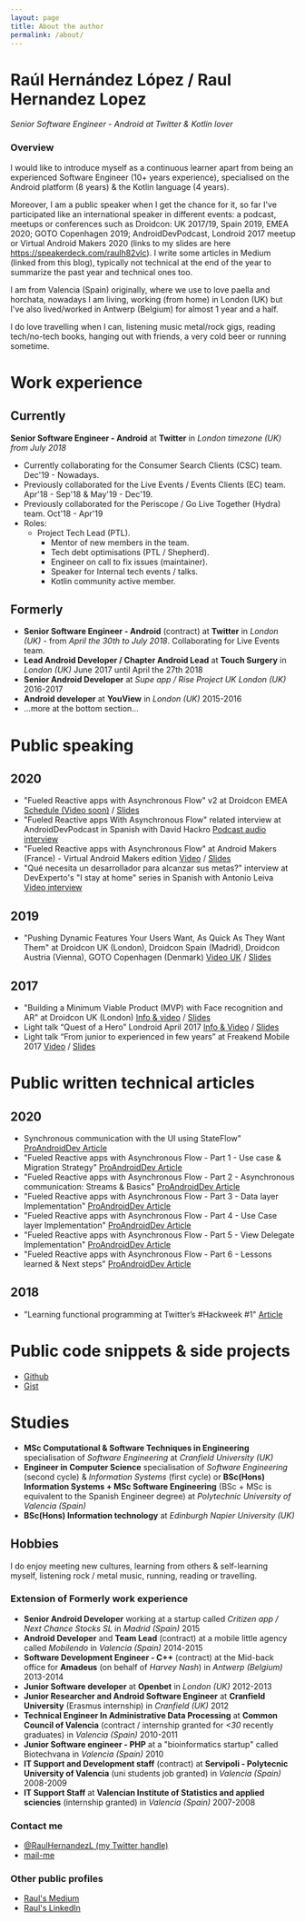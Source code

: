 ```yaml
---
layout: page
title: About the author
permalink: /about/
---
```


# Raúl Hernández López / Raul Hernandez Lopez
*Senior Software Engineer - Android at Twitter & Kotlin lover*

### Overview
I would like to introduce myself as a continuous learner apart from being an experienced Software Engineer (10+ years experience), specialised on the Android platform (8 years) & the Kotlin language (4 years).

Moreover, I am a public speaker when I get the chance for it, so far I've participated like an international speaker in different events: a podcast, meetups or conferences such as Droidcon: UK 2017/19, Spain 2019, EMEA 2020; GOTO Copenhagen 2019; AndroidDevPodcast, Londroid 2017 meetup or Virtual Android Makers 2020 (links to my slides are here https://speakerdeck.com/raulh82vlc). I write some articles in Medium (linked from this blog), typically not technical at the end of the year to summarize the past year and technical ones too.

I am from Valencia (Spain) originally, where we use to love paella and horchata, nowadays I am living, working (from home) in London (UK) but I've also lived/worked in Antwerp (Belgium) for almost 1 year and a half.

I do love travelling when I can, listening music metal/rock gigs, reading tech/no-tech books, hanging out with friends, a very cold beer or running sometime.

# Work experience

## Currently
**Senior Software Engineer - Android** at **Twitter** in *London timezone (UK) from July 2018*
  - Currently collaborating for the Consumer Search Clients (CSC) team. Dec'19 - Nowadays.
  - Previously collaborated for the Live Events / Events Clients (EC) team. Apr'18 - Sep'18 & May'19 - Dec'19.
  - Previously collaborated for the Periscope / Go Live Together (Hydra) team. Oct'18 - Apr'19
  -	Roles:
    - Project Tech Lead (PTL).
	  - Mentor of new members in the team.
	  - Tech debt optimisations (PTL / Shepherd).
	  - Engineer on call to fix issues (maintainer).
	  - Speaker for Internal tech events / talks.
	  - Kotlin community active member.

## Formerly
- **Senior Software Engineer - Android** (contract) at **Twitter** in *London (UK)* - from *April the 30th to July 2018*. Collaborating for Live Events team.
- **Lead Android Developer / Chapter Android Lead** at **Touch Surgery** in *London (UK)* June 2017 until April the 27th 2018
- **Senior Android Developer** at *Supe app / Rise Project UK* *London (UK)* 2016-2017
- **Android developer** at **YouView** in *London (UK)* 2015-2016
- ...more at the bottom section...

# Public speaking

## 2020
- "Fueled Reactive apps with Asynchronous Flow" v2 at Droidcon EMEA [Schedule (Video soon)](https://www.online.droidcon.com/emea-speaker/raul-hernandez-lopez) / [Slides](https://speakerdeck.com/raulh82vlc/fueled-reactive-apps-with-asynchronous-flow-v2)
- "Fueled Reactive apps With Asynchronous Flow" related interview at AndroidDevPodcast in Spanish with David Hackro [Podcast audio interview](https://androiddevpodcast.com/podcast/fueled-reactive-apps-with-asynchronous-flow/)
- "Fueled Reactive apps with Asynchronous Flow" at Android Makers (France) - Virtual Android Makers edition [Video](https://youtu.be/A5CaEOOQy3M) / [Slides](https://speakerdeck.com/raulh82vlc/fueled-reactive-apps-with-asynchronous-flow)
- "Qué necesita un desarrollador para alcanzar sus metas?" interview at DevExperto's "I stay at home" series in Spanish with Antonio Leiva [Video interview](https://youtu.be/igKXuX4h3HE)

## 2019 
- "Pushing Dynamic Features Your Users Want, As Quick As They Want Them" at Droidcon UK (London), Droidcon Spain (Madrid), Droidcon Austria (Vienna), GOTO Copenhagen (Denmark) [Video UK](https://www.droidcon.com/media-detail?video=392830637) / [Slides](https://speakerdeck.com/raulh82vlc/pushing-dynamic-features-your-users-want-as-quick-as-they-want-them)

## 2017
- "Building a Minimum Viable Product (MVP) with Face recognition and AR" at Droidcon UK (London) [Info & video](https://skillsmatter.com/skillscasts/10786-building-a-minimum-viable-product-mvp-with-face-recognition-and-ar-in-android) / [Slides](https://speakerdeck.com/raulh82vlc/building-a-minimum-viable-product-mvp-with-face-recognition-and-ar-in-android-at-droidcon-london-2017)
- Light talk “Quest of a Hero” Londroid April 2017 [Info & Video](https://skillsmatter.com/skillscasts/10128-quest-of-a-hero) / [Slides](https://speakerdeck.com/raulh82vlc/quest-of-a-hero-at-londroid-april-2017)
- Light talk “From junior to experienced in few years” at Freakend Mobile 2017 [Video](https://www.youtube.com/watch?v=cX-1ICue0N4&feature=youtu.be) / [Slides](https://speakerdeck.com/raulh82vlc/from-junior-to-experienced-in-few-years-quest-of-a-hero)

# Public written technical articles

## 2020
- Synchronous communication with the UI using StateFlow" [ProAndroidDev Article](https://proandroiddev.com/synchronous-communication-with-the-ui-using-stateflow-74f6ed68eff5)
- "Fueled Reactive apps with Asynchronous Flow - Part 1 - Use case & Migration Strategy" [ProAndroidDev Article](https://proandroiddev.com/fueled-reactive-apps-with-asynchronous-flow-part-1-use-case-migration-strategy-68840be77cf0)
- "Fueled Reactive apps with Asynchronous Flow - Part 2 - Asynchronous communication: Streams & Basics" [ProAndroidDev Article](https://proandroiddev.com/fueled-reactive-apps-with-asynchronous-flow-part-2-asynchronous-communication-streams-ed5b98f1fff8)
- "Fueled Reactive apps with Asynchronous Flow - Part 3 - Data layer Implementation" [ProAndroidDev Article](https://proandroiddev.com/fueled-reactive-apps-with-asynchronous-flow-part-3-data-layer-implementation-f6754d3f880)
- "Fueled Reactive apps with Asynchronous Flow - Part 4 - Use Case layer Implementation" [ProAndroidDev Article](https://proandroiddev.com/fueled-reactive-apps-with-asynchronous-flow-part-4-use-case-layer-implementation-98737af8130a)
- "Fueled Reactive apps with Asynchronous Flow - Part 5 - View Delegate Implementation" [ProAndroidDev Article](https://proandroiddev.com/fueled-reactive-apps-with-asynchronous-flow-part-5-view-delegate-implementation-61a47a727e95)
- "Fueled Reactive apps with Asynchronous Flow - Part 6 - Lessons learned & Next steps" [ProAndroidDev Article](https://proandroiddev.com/fueled-reactive-apps-with-asynchronous-flow-part-6-lessons-learned-next-steps-59d853dc4b97)

## 2018
- "Learning functional programming at Twitter’s #Hackweek #1" [Article](https://medium.com/@raul.h82/learning-functional-programming-at-twitters-hackweek-1-10612f74ffe2)

# Public code snippets & side projects
- [Github](https://github.com/raulh82vlc)
- [Gist](https://gist.github.com/raulh82vlc)

# Studies
- **MSc Computational & Software Techniques in Engineering** specialisation of *Software Engineering* at *Cranfield University (UK)*
- **Engineer in Computer Science** specialisation of *Software Engineering* (second cycle) & *Information Systems* (first cycle) or **BSc(Hons) Information Systems + MSc Software Engineering** (BSc + MSc is equivalent to the Spanish Engineer degree) at *Polytechnic University of Valencia (Spain)*
- **BSc(Hons) Information technology** at *Edinburgh Napier University (UK)*

## Hobbies
I do enjoy meeting new cultures, learning from others & self-learning myself, listening rock / metal music, running, reading or travelling.

### Extension of Formerly work experience
- **Senior Android Developer** working at a startup called *Critizen app / Next Chance Stocks SL* in *Madrid (Spain)* 2015
- **Android Developer** and **Team Lead** (contract) at a mobile little agency called *Mobilendo* in *Valencia (Spain)* 2014-2015
- **Software Development Engineer - C++** (contract) at the Mid-back office for **Amadeus** (on behalf of *Harvey Nash*) in *Antwerp (Belgium)* 2013-2014
- **Junior Software developer** at **Openbet** in *London (UK)* 2012-2013
- **Junior Researcher and Android Software Engineer** at **Cranfield University** (Erasmus internship) in *Cranfield (UK)* 2012
- **Technical Engineer In Administrative Data Processing** at **Common Council of Valencia** (contract / internship granted for *<30* recently graduates) in *Valencia (Spain)* 2010-2011
- **Junior Software engineer - PHP** at a "bioinformatics startup" called Biotechvana in *Valencia (Spain)* 2010
- **IT Support and Development staff** (contract) at **Servipoli - Polytecnic University of Valencia** (uni students job granted) in *Valencia (Spain)* 2008-2009
- **IT Support Staff** at **Valencian Institute of Statistics and applied sciencies** (internship granted) in *Valencia (Spain)* 2007-2008

### Contact me
- [@RaulHernandezL (my Twitter handle)](https://twitter.com/RaulHernandezL)
- [mail-me](mailto:raul.h82@gmail.com)

### Other public profiles
- [Raul's Medium](https://medium.com/@raul.h82/)
- [Raul's LinkedIn](https://www.linkedin.com/in/raulhernandezl/)